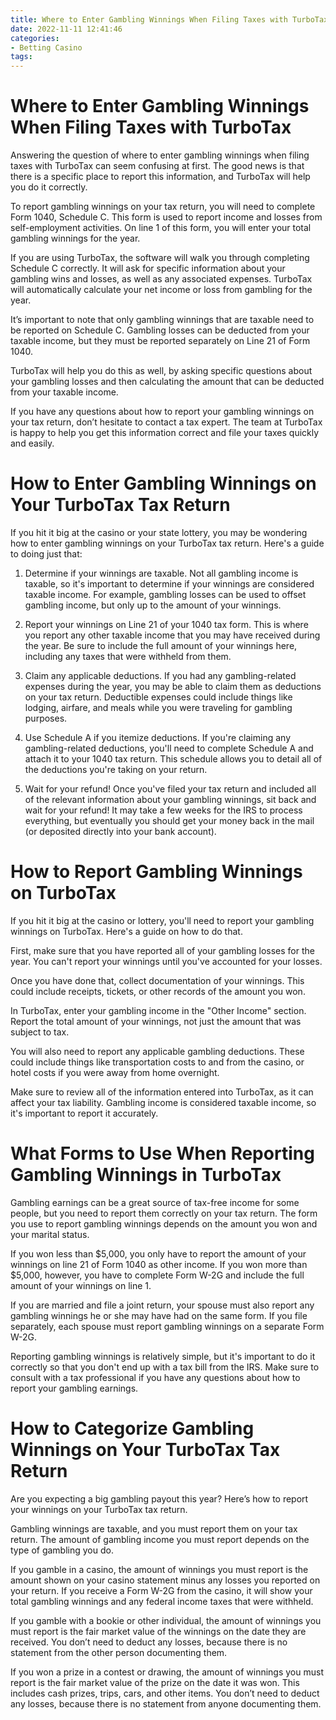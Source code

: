 ```yaml
---
title: Where to Enter Gambling Winnings When Filing Taxes with TurboTax
date: 2022-11-11 12:41:46
categories:
- Betting Casino
tags:
---
```



#  Where to Enter Gambling Winnings When Filing Taxes with TurboTax

Answering the question of where to enter gambling winnings when filing taxes with TurboTax can seem confusing at first. The good news is that there is a specific place to report this information, and TurboTax will help you do it correctly.

To report gambling winnings on your tax return, you will need to complete Form 1040, Schedule C. This form is used to report income and losses from self-employment activities. On line 1 of this form, you will enter your total gambling winnings for the year.

If you are using TurboTax, the software will walk you through completing Schedule C correctly. It will ask for specific information about your gambling wins and losses, as well as any associated expenses. TurboTax will automatically calculate your net income or loss from gambling for the year.

It’s important to note that only gambling winnings that are taxable need to be reported on Schedule C. Gambling losses can be deducted from your taxable income, but they must be reported separately on Line 21 of Form 1040.

TurboTax will help you do this as well, by asking specific questions about your gambling losses and then calculating the amount that can be deducted from your taxable income.

If you have any questions about how to report your gambling winnings on your tax return, don’t hesitate to contact a tax expert. The team at TurboTax is happy to help you get this information correct and file your taxes quickly and easily.

#  How to Enter Gambling Winnings on Your TurboTax Tax Return 

If you hit it big at the casino or your state lottery, you may be wondering how to enter gambling winnings on your TurboTax tax return. Here's a guide to doing just that:

1. Determine if your winnings are taxable. Not all gambling income is taxable, so it's important to determine if your winnings are considered taxable income. For example, gambling losses can be used to offset gambling income, but only up to the amount of your winnings.

2. Report your winnings on Line 21 of your 1040 tax form. This is where you report any other taxable income that you may have received during the year. Be sure to include the full amount of your winnings here, including any taxes that were withheld from them.

3. Claim any applicable deductions. If you had any gambling-related expenses during the year, you may be able to claim them as deductions on your tax return. Deductible expenses could include things like lodging, airfare, and meals while you were traveling for gambling purposes.

4. Use Schedule A if you itemize deductions. If you're claiming any gambling-related deductions, you'll need to complete Schedule A and attach it to your 1040 tax return. This schedule allows you to detail all of the deductions you're taking on your return.

5. Wait for your refund! Once you've filed your tax return and included all of the relevant information about your gambling winnings, sit back and wait for your refund! It may take a few weeks for the IRS to process everything, but eventually you should get your money back in the mail (or deposited directly into your bank account).

#  How to Report Gambling Winnings on TurboTax

If you hit it big at the casino or lottery, you'll need to report your gambling winnings on TurboTax. Here's a guide on how to do that.

First, make sure that you have reported all of your gambling losses for the year. You can't report your winnings until you've accounted for your losses.

Once you have done that, collect documentation of your winnings. This could include receipts, tickets, or other records of the amount you won.

In TurboTax, enter your gambling income in the "Other Income" section. Report the total amount of your winnings, not just the amount that was subject to tax.

You will also need to report any applicable gambling deductions. These could include things like transportation costs to and from the casino, or hotel costs if you were away from home overnight.

Make sure to review all of the information entered into TurboTax, as it can affect your tax liability. Gambling income is considered taxable income, so it's important to report it accurately.

#  What Forms to Use When Reporting Gambling Winnings in TurboTax

Gambling earnings can be a great source of tax-free income for some people, but you need to report them correctly on your tax return. The form you use to report gambling winnings depends on the amount you won and your marital status.

If you won less than $5,000, you only have to report the amount of your winnings on line 21 of Form 1040 as other income. If you won more than $5,000, however, you have to complete Form W-2G and include the full amount of your winnings on line 1.

If you are married and file a joint return, your spouse must also report any gambling winnings he or she may have had on the same form. If you file separately, each spouse must report gambling winnings on a separate Form W-2G.

Reporting gambling winnings is relatively simple, but it's important to do it correctly so that you don't end up with a tax bill from the IRS. Make sure to consult with a tax professional if you have any questions about how to report your gambling earnings.

#  How to Categorize Gambling Winnings on Your TurboTax Tax Return

Are you expecting a big gambling payout this year? Here’s how to report your winnings on your TurboTax tax return.

Gambling winnings are taxable, and you must report them on your tax return. The amount of gambling income you must report depends on the type of gambling you do.

If you gamble in a casino, the amount of winnings you must report is the amount shown on your casino statement minus any losses you reported on your return. If you receive a Form W-2G from the casino, it will show your total gambling winnings and any federal income taxes that were withheld.

If you gamble with a bookie or other individual, the amount of winnings you must report is the fair market value of the winnings on the date they are received. You don’t need to deduct any losses, because there is no statement from the other person documenting them.

If you won a prize in a contest or drawing, the amount of winnings you must report is the fair market value of the prize on the date it was won. This includes cash prizes, trips, cars, and other items. You don’t need to deduct any losses, because there is no statement from anyone documenting them.